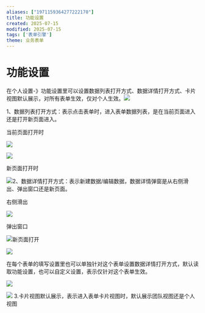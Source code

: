 ```yaml
---
aliases: ["1971159364277222170"]
title: 功能设置
created: 2025-07-15
modified: 2025-07-15
tags: ['表单引擎']
theme: 业务表单
---
```


# **功能设置**

在个人设置-》功能设置里可以设置数据列表打开方式、数据详情打开方式、卡片视图默认展示，对所有表单生效，仅对个人生效。![](https://myhelpdoc.oss-cn-heyuan.aliyuncs.com/mdimages/527ce571cca79570b511ecd4f0a76364.jpg)

1、数据列表打开方式：表示点击表单时，进入表单数据列表，是在当前页面进入还是打开新页面进入。

当前页面打开时

![](https://myhelpdoc.oss-cn-heyuan.aliyuncs.com/mdimages/54880423b5b09d240e91656c089c640a.jpg)

![](https://myhelpdoc.oss-cn-heyuan.aliyuncs.com/mdimages/a70d5f46462d3059fab6eac463f5b45b.jpg)

新页面打开时

![](https://myhelpdoc.oss-cn-heyuan.aliyuncs.com/mdimages/cb8d45c06eeadbc8bf01003f06112d8d.jpg)2、数据详情打开方式：表示新建数据/编辑数据，数据详情弹窗是从右侧滑出、弹出窗口还是新页面。

右侧滑出

![](https://myhelpdoc.oss-cn-heyuan.aliyuncs.com/mdimages/9683f3a89741988f6c01ace00830cce7.jpg)

弹出窗口

![](https://myhelpdoc.oss-cn-heyuan.aliyuncs.com/mdimages/e2a561f850e742ca2a33d5551d0f9a66.jpg)新页面打开

![](https://myhelpdoc.oss-cn-heyuan.aliyuncs.com/mdimages/b045e0c4ca1b42205b90fb09d27b5568.jpg)

在每个表单的填写设置里也可以单独针对这个表单设置数据详情打开方式，默认读取功能设置，也可以自定义设置，表示仅针对这个表单生效。

![](https://myhelpdoc.oss-cn-heyuan.aliyuncs.com/mdimages/db7ff5fc50488ca7872d8457e2e90947.jpg)

![](https://myhelpdoc.oss-cn-heyuan.aliyuncs.com/mdimages/e413ae33e1967adfe8fa2921843a1134.jpg) 3.卡片视图默认展示，表示进入表单卡片视图时，默认展示团队视图还是个人视图

